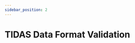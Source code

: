 ```yaml
---
sidebar_position: 2
---
```


# TIDAS Data Format Validation

<!-- Provide some examples? Such as what happens after running the tool -->
